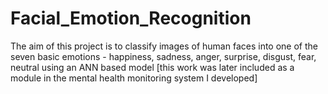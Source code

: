 # Facial_Emotion_Recognition

The aim of this project is to classify images of human faces into one of the seven basic emotions - happiness, sadness, anger, surprise, disgust, fear, neutral using an ANN based model
[this work was later included as a module in the mental health monitoring system I developed]
